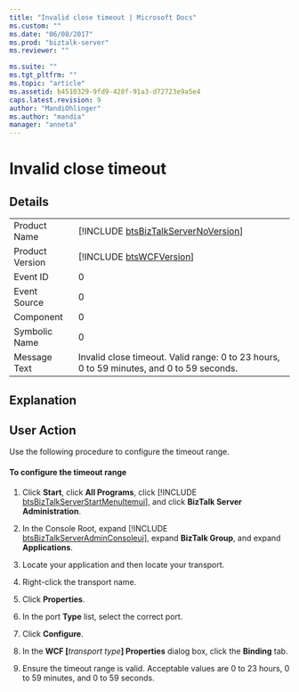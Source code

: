 ```yaml
---
title: "Invalid close timeout | Microsoft Docs"
ms.custom: ""
ms.date: "06/08/2017"
ms.prod: "biztalk-server"
ms.reviewer: ""

ms.suite: ""
ms.tgt_pltfrm: ""
ms.topic: "article"
ms.assetid: b4510329-9fd9-428f-91a3-d72723e9a5e4
caps.latest.revision: 9
author: "MandiOhlinger"
ms.author: "mandia"
manager: "anneta"
---
```

# Invalid close timeout
## Details  

|                 |                                                                                          |
|-----------------|------------------------------------------------------------------------------------------|
|  Product Name   |   [!INCLUDE [btsBizTalkServerNoVersion](../includes/btsbiztalkservernoversion-md.md)]    |
| Product Version |               [!INCLUDE [btsWCFVersion](../includes/btswcfversion-md.md)]                |
|    Event ID     |                                            0                                             |
|  Event Source   |                                            0                                             |
|    Component    |                                            0                                             |
|  Symbolic Name  |                                            0                                             |
|  Message Text   | Invalid close timeout. Valid range: 0 to 23 hours, 0 to 59 minutes, and 0 to 59 seconds. |

## Explanation  

## User Action  
 Use the following procedure to configure the timeout range.  

#### To configure the timeout range  

1. Click <strong>Start</strong>, click <strong>All Programs</strong>, click [!INCLUDE [btsBizTalkServerStartMenuItemui](../includes/btsbiztalkserverstartmenuitemui-md.md)], and click <strong>BizTalk Server Administration</strong>.  

2. In the Console Root, expand [!INCLUDE [btsBizTalkServerAdminConsoleui](../includes/btsbiztalkserveradminconsoleui-md.md)], expand <strong>BizTalk Group</strong>, and expand  <strong>Applications</strong>.  

3. Locate your application and then locate your transport.  

4. Right-click the transport name.  

5. Click **Properties**.  

6. In the port **Type** list, select the correct port.  

7. Click **Configure**.  

8. In the <strong>WCF [</strong><em>transport type</em><strong>] Properties</strong> dialog box, click the <strong>Binding</strong> tab.  

9. Ensure the timeout range is valid. Acceptable values are 0 to 23 hours, 0 to 59 minutes, and 0 to 59 seconds.
